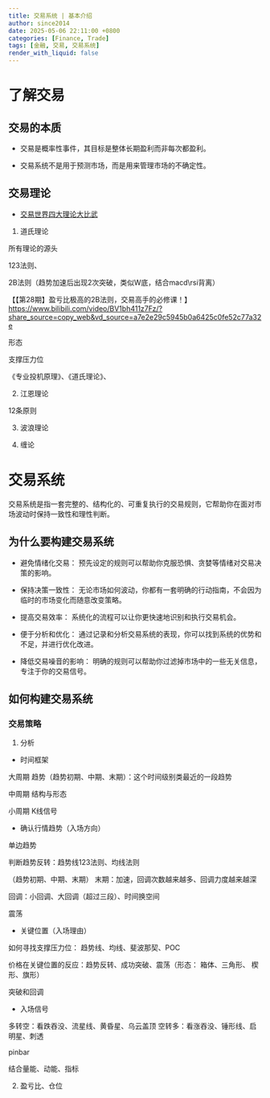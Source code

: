 ```yaml
---
title: 交易系统 | 基本介绍
author: since2014
date: 2025-05-06 22:11:00 +0800
categories: [Finance, Trade]
tags: [金融, 交易, 交易系统]
render_with_liquid: false
---
```


# 了解交易

## 交易的本质

+ 交易是概率性事件，其目标是整体长期盈利而非每次都盈利。

+ 交易系统不是用于预测市场，而是用来管理市场的不确定性。

## 交易理论

+ [交易世界四大理论大比武]( https://www.bilibili.com/video/BV1hg41177MW/?share_source=copy_web&vd_source=a7e2e29c5945b0a6425c0fe52c77a32e)

1. 道氏理论

所有理论的源头

123法则、

2B法则（趋势加速后出现2次突破，类似W底，结合macd\rsi背离）

【【第28期】盈亏比极高的2B法则，交易高手的必修课！】 https://www.bilibili.com/video/BV1bh411z7Fz/?share_source=copy_web&vd_source=a7e2e29c5945b0a6425c0fe52c77a32e

形态

支撑压力位

《专业投机原理》、《道氏理论》、

2. 江恩理论

12条原则

3. 波浪理论

4. 缠论

# 交易系统

交易系统是指一套完整的、结构化的、可重复执行的交易规则，它帮助你在面对市场波动时保持一致性和理性判断。

## 为什么要构建交易系统

+ 避免情绪化交易： 预先设定的规则可以帮助你克服恐惧、贪婪等情绪对交易决策的影响。

+ 保持决策一致性： 无论市场如何波动，你都有一套明确的行动指南，不会因为临时的市场变化而随意改变策略。

+ 提高交易效率： 系统化的流程可以让你更快速地识别和执行交易机会。

+ 便于分析和优化： 通过记录和分析交易系统的表现，你可以找到系统的优势和不足，并进行优化改进。

+ 降低交易噪音的影响： 明确的规则可以帮助你过滤掉市场中的一些无关信息，专注于你的交易信号。

## 如何构建交易系统



### 交易策略

1. 分析

+ 时间框架

大周期 趋势（趋势初期、中期、末期）：这个时间级别类最近的一段趋势

中周期 结构与形态

小周期 K线信号


+ 确认行情趋势（入场方向）

单边趋势

  判断趋势反转：趋势线123法则、均线法则 

  （趋势初期、中期、末期）
  末期：加速，回调次数越来越多、回调力度越来越深

  回调：小回调、大回调（超过三段）、时间换空间

震荡

+ 关键位置（入场理由）

如何寻找支撑压力位： 趋势线、均线、斐波那契、POC

价格在关键位置的反应：趋势反转、成功突破、震荡（形态： 箱体、三角形、 楔形、旗形）



突破和回调

+ 入场信号

多转空：看跌吞没、流星线、黄昏星、乌云盖顶
空转多：看涨吞没、锤形线、启明星、刺透

pinbar

结合量能、动能、指标

2. 盈亏比、仓位
